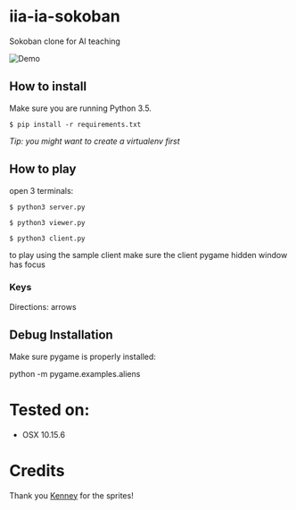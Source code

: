 # iia-ia-sokoban
Sokoban clone for AI teaching

![Demo](https://github.com/dgomes/iia-ia-sokoban/raw/master/data/sokoban_screenshot.png)

## How to install

Make sure you are running Python 3.5.

`$ pip install -r requirements.txt`

*Tip: you might want to create a virtualenv first*

## How to play

open 3 terminals:

`$ python3 server.py`

`$ python3 viewer.py`

`$ python3 client.py`

to play using the sample client make sure the client pygame hidden window has focus

### Keys

Directions: arrows

## Debug Installation

Make sure pygame is properly installed:

python -m pygame.examples.aliens

# Tested on:
- OSX 10.15.6

# Credits

Thank you [Kenney](https://www.kenney.nl/assets/sokoban) for the sprites! 

